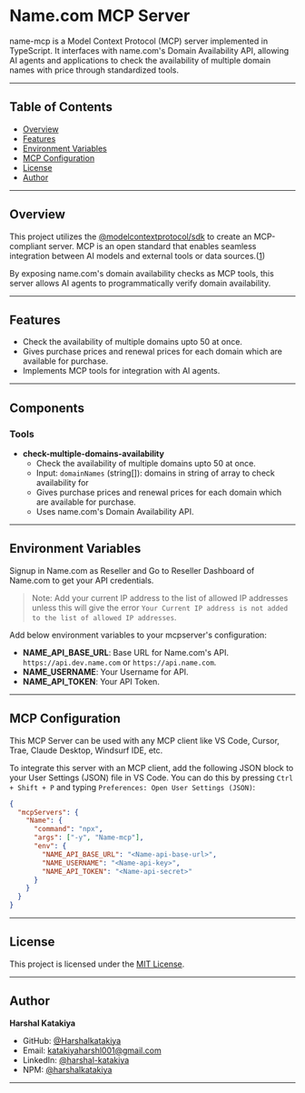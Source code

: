 # Name.com MCP Server

name-mcp is a Model Context Protocol (MCP) server implemented in TypeScript. It interfaces with name.com's Domain Availability API, allowing AI agents and applications to check the availability of multiple domain names with price through standardized tools.

---

## Table of Contents

- [Overview](#overview)
- [Features](#features)
- [Environment Variables](#environment-variables)
- [MCP Configuration](#mcp-configuration)
- [License](#license)
- [Author](#author)

---

## Overview

This project utilizes the [@modelcontextprotocol/sdk](https://github.com/modelcontextprotocol/typescript-sdk) to create an MCP-compliant server. MCP is an open standard that enables seamless integration between AI models and external tools or data sources.([1](https://modelcontextprotocol.io/introduction))

By exposing name.com's domain availability checks as MCP tools, this server allows AI agents to programmatically verify domain availability.

---

## Features

- Check the availability of multiple domains upto 50 at once.
- Gives purchase prices and renewal prices for each domain which are available for purchase.
- Implements MCP tools for integration with AI agents.

---

## Components

### Tools

- **check-multiple-domains-availability**
  - Check the availability of multiple domains upto 50 at once.
  - Input: `domainNames` (string[]): domains in string of array to check availability for
  - Gives purchase prices and renewal prices for each domain which are available for purchase.
  - Uses name.com's Domain Availability API.

---

## Environment Variables

Signup in Name.com as Reseller and Go to Reseller Dashboard of Name.com to get your API credentials.

> Note: Add your current IP address to the list of allowed IP addresses unless this will give the error `Your Current IP address is not added to the list of allowed IP addresses`.

Add below environment variables to your mcpserver's configuration:

- **NAME_API_BASE_URL**: Base URL for Name.com's API. `https://api.dev.name.com` or `https://api.name.com`.
- **NAME_USERNAME**: Your Username for API.
- **NAME_API_TOKEN**: Your API Token.

---

## MCP Configuration

This MCP Server can be used with any MCP client like VS Code, Cursor, Trae, Claude Desktop, Windsurf IDE, etc.

To integrate this server with an MCP client, add the following JSON block to your User Settings (JSON) file in VS Code. You can do this by pressing `Ctrl + Shift + P` and typing `Preferences: Open User Settings (JSON)`:

```json
{
  "mcpServers": {
    "Name": {
      "command": "npx",
      "args": ["-y", "Name-mcp"],
      "env": {
        "NAME_API_BASE_URL": "<Name-api-base-url>",
        "NAME_USERNAME": "<Name-api-key>",
        "NAME_API_TOKEN": "<Name-api-secret>"
      }
    }
  }
}
```

---

## License

This project is licensed under the [MIT License](LICENSE).

---

## Author

**Harshal Katakiya**

- GitHub: [@Harshalkatakiya](https://github.com/Harshalkatakiya)
- Email: [katakiyaharshl001@gmail.com](mailto:katakiyaharshl001@gmail.com)
- LinkedIn: [@harshal-katakiya](https://www.linkedin.com/in/harshal-katakiya)
- NPM: [@harshalkatakiya](https://www.npmjs.com/~harshalkatakiya)

---
